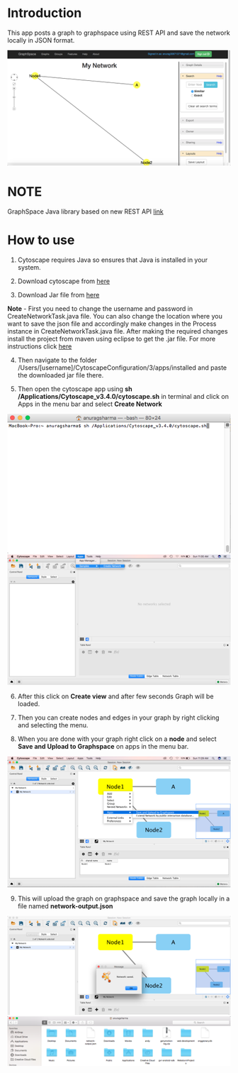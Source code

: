 # Introduction
This app posts a graph to graphspace using REST API and save the network locally in JSON format.

<img src="docs/Screen Shot 2017-03-26 at 11.29.54 AM.png">

# NOTE
GraphSpace Java library based on new REST API [link](https://github.com/anu0012/graphspace-java-client)

# How to use
1. Cytoscape requires Java so ensures that Java is installed in your system.

2. Download cytoscape from [here](http://www.cytoscape.org/download.php)

3. Download Jar file from [here](https://github.com/anu0012/cytoscape-sample-plugin/blob/master/target/sample-create-network-1.0.jar)

**Note** - First you need to change the username and password in CreateNetworkTask.java file. You can also change the location where you want to save the json file and accordingly make changes in the Process instance in CreateNetworkTask.java file.
After making the required changes install the project from maven using eclipse to get the .jar file. For more instructions click [here](http://wiki.cytoscape.org/Cytoscape_3/AppDeveloper/Cytoscape_App_Ladder/BuildAndRunSampleApp)

4. Then navigate to the folder /Users/[username]/CytoscapeConfiguration/3/apps/installed and paste the downloaded jar file there.

5. Then open the cytoscape app using **sh /Applications/Cytoscape_v3.4.0/cytoscape.sh** in terminal and click on Apps in the menu bar and select **Create Network**

<img src="docs/Screen Shot 2017-03-26 at 11.31.38 AM.png">

<img src="docs/Screen Shot 2017-03-26 at 11.30.50 AM.png">

6. After this click on **Create view** and after few seconds Graph will be loaded.

7. Then you can create nodes and edges in your graph by right clicking and selecting the menu.

8. When you are done with your graph right click on a **node** and select **Save and Upload to Graphspace** on apps in the menu bar.

<img src="docs/Screen Shot 2017-03-26 at 11.29.00 AM.png">

9. This will upload the graph on graphspace and save the graph locally in a file named **network-output.json**

<img src="docs/Screen Shot 2017-03-26 at 11.29.22 AM.png">

<img src="docs/Screen Shot 2017-03-26 at 11.32.10 AM.png">
